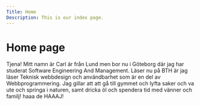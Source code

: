 ```yaml
---
Title: Home
Description: This is our index page.
---
```

<div class="main-h1">
<h1>Home page</h1>
</div>

<div class="main-content">
Tjena!
Mitt namn är Carl är från Lund men bor nu i Göteborg där jag har studerat Software Engineering And Management. Läser nu på BTH är jag läser Teknisk webbdesign och användbarhet som är en del av Webbprogrammering. Jag gillar att att gå till gymmet och lyfta saker och va ute och springa i naturen, samt dricka öl och spendera tid med vänner och familj! haaa de HAAAJ!
</div>